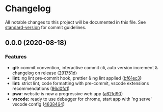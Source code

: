 # Changelog

All notable changes to this project will be documented in this file. See [standard-version](https://github.com/conventional-changelog/standard-version) for commit guidelines.

## 0.0.0 (2020-08-18)

### Features

- **git:** commit convention, interactive commit cli, auto version increment & changelog on release ([291751d](https://github.com/miaborde/ng-start/commit/291751daa93af47a8477ce3431f190b842415653))
- **lint:** ng lint pre-commit hook, prettier & ng lint applied ([bf61ec3](https://github.com/miaborde/ng-start/commit/bf61ec35e66d5c68d0b3fef0d094bf0879a1cd0a))
- **lint:** strict lint, code formatting with pre-commit, vscode extensions recommendations ([96d0fc1](https://github.com/miaborde/ng-start/commit/96d0fc191850612ef2a565a76818f5ee6510ed42))
- **pwa:** website is now a progressive web app ([a62fd90](https://github.com/miaborde/ng-start/commit/a62fd905227a7aec2796cb26b571919e67d6e03f))
- **vscode:** ready to use debugger for chrome, start app with 'ng serve' vscode config ([4838464](https://github.com/miaborde/ng-start/commit/48384644a7b9a2241a2443220232a9d27d4f0d59))
